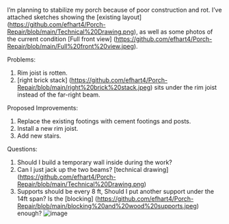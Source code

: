I’m planning to stabilize my porch because of poor construction and rot. I’ve attached sketches showing the [existing layout] (https://github.com/efhart4/Porch-Repair/blob/main/Technical%20Drawing.png), as well as some photos of the current condition [Full front view] (https://github.com/efhart4/Porch-Repair/blob/main/Full%20front%20view.jpeg).

Problems:
1.	Rim joist is rotten.
2.	[right brick stack] (https://github.com/efhart4/Porch-Repair/blob/main/right%20brick%20stack.jpeg) sits under the rim joist instead of the far-right beam. 

Proposed Improvements:
1.	Replace the existing footings with cement footings and posts.
2.	Install a new rim joist.
3.	Add new stairs.

Questions:
1.	Should I build a temporary wall inside during the work?
2.	Can I just jack up the two beams? [technical drawing] (https://github.com/efhart4/Porch-Repair/blob/main/Technical%20Drawing.png)
3.	Supports should be every 8 ft, Should I put another support under the 14ft span? Is the [blocking] (https://github.com/efhart4/Porch-Repair/blob/main/blocking%20and%20wood%20supports.jpeg) enough?
![image](https://github.com/user-attachments/assets/fc4e21b5-4cb2-4d50-be3d-94322f289397)
